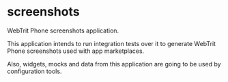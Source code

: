 # screenshots

WebTrit Phone screenshots application.

This application intends to run integration tests over it to generate WebTrit Phone screenshots used with app marketplaces.

Also, widgets, mocks and data from this application are going to be used by configuration tools.
